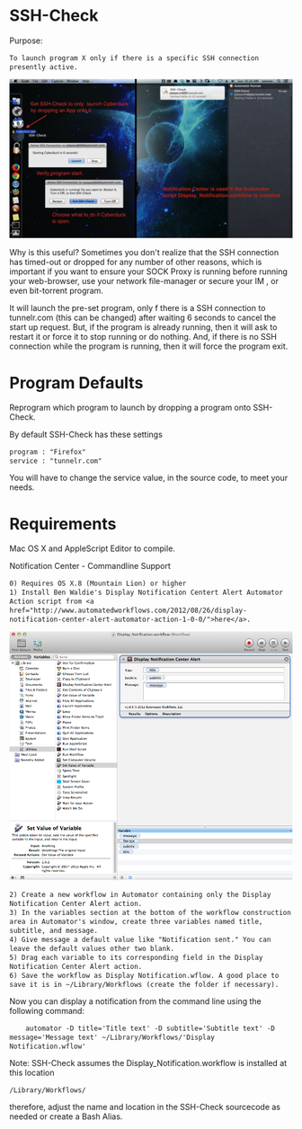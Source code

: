 SSH-Check
=====
Purpose: 

	To launch program X only if there is a specific SSH connection presently active.

<img src="https://github.com/xeoron/SSH-Check/blob/master/images/sshcheck_screenshot.png?raw=true"/>

Why is this useful?
Sometimes you don't realize that the SSH connection has timed-out or dropped for any number of other reasons, which is important if you want to ensure your SOCK Proxy is running before running your web-browser, use your network file-manager or secure your IM , or even bit-torrent program.

It will launch the pre-set program, only f there is a SSH connection to tunnelr.com (this can be changed) after waiting 6 seconds to cancel the start up request. But, if the program is already running, then it will ask to restart it or force it to stop running or do nothing. And, if there is no SSH connection while the program is running, then it will force the program exit.

Program Defaults
======
Reprogram which program to launch by dropping a program onto SSH-Check.

By default SSH-Check has these settings

	program : "Firefox"
	service : "tunnelr.com"

You will have to change the service value, in the source code, to meet your needs.


Requirements
=====
Mac OS X and AppleScript Editor to compile.

Notification Center - Commandline Support

	0) Requires OS X.8 (Mountain Lion) or higher
	1) Install Ben Waldie's Display Notification Centert Alert Automator Action script from <a href="http://www.automatedworkflows.com/2012/08/26/display-notification-center-alert-automator-action-1-0-0/">here</a>.

<img src="https://github.com/xeoron/SSH-Check/blob/master/images/automator_nc_workflow.png?raw=true"/>
	
	2) Create a new workflow in Automator containing only the Display Notification Center Alert action.
	3) In the variables section at the bottom of the workflow construction area in Automator's window, create three variables named title, subtitle, and message.
	4) Give message a default value like "Notification sent." You can leave the default values other two blank.
	5) Drag each variable to its corresponding field in the Display Notification Center Alert action.
	6) Save the workflow as Display Notification.wflow. A good place to save it is in ~/Library/Workflows (create the folder if necessary).

Now you can display a notification from the command line using the following command:

		automator -D title='Title text' -D subtitle='Subtitle text' -D message='Message text' ~/Library/Workflows/'Display Notification.wflow'  

Note: SSH-Check assumes the Display_Notification.workflow is installed at this location

	/Library/Workflows/

therefore, adjust the name and location in the SSH-Check sourcecode as needed or create a Bash Alias.
	